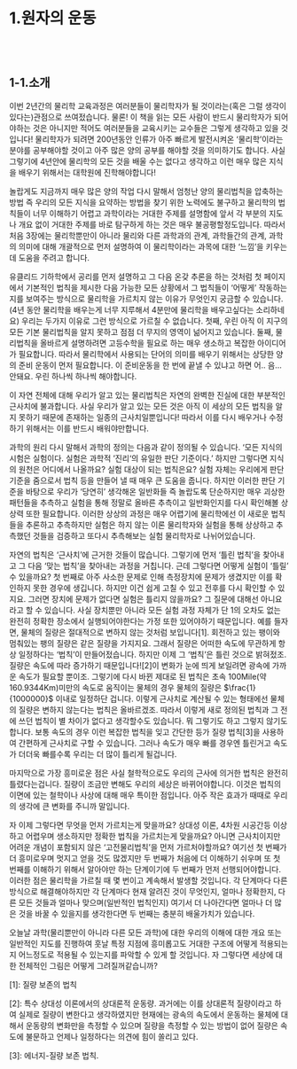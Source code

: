 # 1.원자의 운동
<br/><br/>

## 1-1.소개

이번 2년간의 물리학 교육과정은 여러분들이 물리학자가 될 것이라는(혹은 그럴 생각이 있다는)관점으로 쓰여젔습니다. 물론! 이 책을 읽는 모든 사람이 반드시 물리학자가 되어야하는 것은 아니지만 적어도 여러분들을 교육시키는 교수들은 그렇게 생각하고 있을 것입니다! 물리학자가 되려면 200년동안 인류가 아주 빠르게 발전시켜온 ‘물리학’이라는 분야를 공부해야할 것이고 아주 많은 양의 공부를 해야할 것을 의미하기도 합니다. 사실 그렇기에 4년안에 물리학의 모든 것을 배울 수는 없다고 생각하고 이런 매우 많은 지식을 배우기 위해서는 대학원에 진학해야합니다!

놀랍게도 지금까지 매우 많은 양의 작업 다시 말해서 엄청난 양의 물리법칙을 압축하는 방법 즉 우리의 모든 지식을 요약하는 방법을 찾기 위한 노력에도 불구하고 물리학의 법칙들이 너무 이해하기 어렵고 과학이라는 거대한 주제를 설명함에 앞서 각 부분의 지도나 개요 없이 거대한 주제를 바로 탐구하게 하는 것은 매우 불공평할정도입니다. 따라서 처음 3장에는 물리학뿐만이 아니라 물리와 다른 과학과의 관계, 과학들간의 관계, 과학의 의미에 대해 개괄적으로 먼저 설명하여 이 물리학이라는 과목에 대한 ‘느낌’을 키우는 데 도움을 주려고 합니다.

유클리드 기하학에서 공리를 먼저 설명하고 그 다음 온갖 추론을 하는 것처럼 첫 페이지에서 기본적인 법칙을 제시한 다음 가능한 모든 상황에서 그 법칙들이 ‘어떻게’ 작동하는지를 보여주는 방식으로 물리학을 가르치지 않는 이유가 무엇인지 궁금할 수 있습니다.(4년 동안 물리학을 배우는게 너무 지루해서 4분만에 물리학을 배우고싶다는 소리하네요) 우리는 두가지 이유로 그런 방식으로 가르칠 수 없습니다. 첫째, 우린 아직 이 지구의 모든 기본 물리법칙을 알지 못하고 점점 더 무지의 영역이 넒어지고 있습니다. 둘째, 물리법칙을 올바르게 설명하려면 고등수학을 필요로 하는 매우 생소하고 복잡한 아이디어가 필요합니다. 따라서 물리학에서 사용되는 단어의 의미를 배우기 위해서는 상당한 양의 준비 운동이 먼저 필요합니다. 이 준비운동을 한 번에 끝낼 수 있냐고 하면 어.. 음… 안돼요. 우린 하나씩 하나씩 해야합니다. 

이 자연 전체에 대해 우리가 알고 있는 물리법칙은 자연의 완벽한 진실에 대한 부분적인 근사치에 불과합니다. 사실 우리가 알고 있는 모든 것은 아직 이 세상의 모든 법칙을 알지 못하기 때문에 존재하는 일종의 근사치일뿐입니다! 따라서 이를 다시 배우거나 수정하기 위해서는 이를 반드시 배워야만합니다.

과학의 원리 다시 말해서 과학의 정의는 다음과 같이 정의될 수 있습니다. ‘모든 지식의 시험은 실험이다. 실험은 과학적 ’진리‘의 유일한 판단 기준이다.’ 하지만 그렇다면 지식의 원천은 어디에서 나올까요? 실험 대상이 되는 법칙은요? 실험 자체는 우리에게 판단 기준을 줌으로서 법칙 등을 만들어 낼 때 매우 큰 도움을 줍니다. 하지만 이러한 판단 기준을 바탕으로 우리가 ‘당연히’ 생각해온 일반화들 즉 놀랍도록 단순하지만 매우 괴상한 패턴들을 추측하고 실험을 통해 정말로 올바른 추측이고 일반화인지를 다시 확인해볼 상상력 또한 필요합니다. 이러한 상상의 과정은 매우 어렵기에 물리학에선 이 새로운 법칙들을 추론하고 추측하지만 실험은 하지 않는 이론 물리학자와 실험을 통해 상상하고 추측했던 것들을 검증하고 또다시 추측해보는 실험 물리학자로 나뉘어있습니다.

자연의 법칙은 ‘근사치’에 근거한 것들이 많습니다. 그렇기에 먼저 ‘틀린 법칙’을 찾아내고 그 다음 ‘맞는 법칙’을 찾아내는 과정을 거칩니다. 근데 그렇다면 어떻게 실험이 ‘틀릴’ 수 있을까요? 첫 번째로 아주 사소한 문제로 인해 측정장치에 문제가 생겼지만 이를 확인하지 못한 경우에 생깁니다. 하지만 이건 쉽게 고칠 수 있고 전후를 다시 확인할 수 있지요. 그러면 장치에 문제가 없다면 실험은 틀리지 않을까요? 그 질문에 대해선 아니요라고 할 수 있습니다. 사실 장치뿐만 아니라 모든 실험 과정 자체가 단 1의 오차도 없는 완전히 정확한 장소에서 실행되어야한다는 가정 또한 있어야하기 때문입니다. 예를 들자면, 물체의 질량은 절대적으로 변하지 않는 것처럼 보입니다[1]. 회전하고 있는 팽이와 멈춰있는 팽의 질량은 같은 질량을 가지지요. 그래서 질량은 어떠한 속도에 무관하게 항상 일정하다는 ‘법칙’이 만들어젔습니다. 하지만 이제 그 ‘법칙’은 틀린 것으로 밝혀젔조. 질량은 속도에 따라 증가하기 때문입니다![2]이 변화가 눈에 띄게 보일려면 광속에 가까운 속도가 필요할 뿐이조. 그렇기에 다시 바뀐 제대로 된 법칙은 초속 100Mile(약 160.9344Km)미만의 속도로 움직이는 물체의 경우 물체의 질량은 $\frac{1}{1000000}$ 이내로 일정하단 겁니다. 이렇게 근사치로 계산될 수 있는 형태에선 물체의 질량은 변하지 않는다는 법칙은 올바르겠조. 따라서 이렇게 새로 정의된 법칙과 그 전에 쓰던 법칙이 별 차이가 없다고 생각할수도 있습니다. 뭐 그렇기도 하고 그렇지 않기도 합니다. 보통 속도의 경우 이런 복잡한 법칙을 잊고 간단한 등가 질량 법칙[3]을 사용하여 간편하게 근사치로 구할 수 있습니다. 그러나 속도가 매우 빠를 경우엔 틀린거고 속도가 더더욱 빠를수록 우리는 더 많이 틀리게 될겁니다.

마지막으로 가장 흥미로운 점은 사실 철학적으로도 우리의 근사에 의거한 법칙은 완전히 틀렸다는겁니다. 질량이 조금만 변해도 우리의 세상은 바뀌어야합니다. 이것은 법칙의 이면에 있는 철학이나 사상에 대해 매우 특이한 점입니다. 아주 작은 효과가 때때로 우리의 생각에 큰 변화를 주니까 말입니다.

자 이제 그렇다면 무엇을 먼저 가르치는게 맞을까요? 상대성 이론, 4차원 시공간등 이상하고 어렵우며 생소하지만 정확한 법칙을 가르치는게 맞을까요? 아니면 근사치이지만 어려운 개념이 포함되지 않은 ‘고전물리법칙’을 먼저 가르처야할까요? 여기선 첫 번째가 더 흥미로우며 멋지고 얻을 것도 많겠지만 두 번째가 처음에 더 이해하기 쉬우며 또 첫 번째를 이해하기 위해서 알아야만 하는 단계이기에 두 번째가 먼저 선행되어야합니다. 이러한 점은 물리학을 가르칠 때 몇 번이고 계속해서 발생할 것입니다. 각 단계마다 다른 방식으로 해결해야하지만 각 단계마다 현재 알려진 것이 무엇인지, 얼마나 정확한지, 다른 모든 것들과 얼마나 맞으며(일반적인 법칙인지) 여기서 더 나아간다면 얼마나 더 많은 것을 바꿀 수 있을지를 생각한다면 두 번째는 충분히 배울가치가 있습니다.

오늘날 과학(물리뿐만이 아니라 다른 모든 과학)에 대한 우리의 이해에 대한 개요 또는 일반적인 지도를 진행하여 훗날 특정 지점에 흥미롭고도 거대한 구조에 어떻게 적용되는지 어느정도로 적용될 수 있는지를 파악할 수 있게 할 것입니다. 자 그렇다면 세상에 대한 전체적인 그림은 어떻게 그려질꺼같습니까?
<br/>


[1]: 질량 보존의 법칙

[2]: 특수 상대성 이론에서의 상대론적 운동량. 과거에는 이를 상대론적 질량이라고 하여 실제로 질량이 변한다고 생각하였지만 현재에는 광속의 속도에서 운동하는 물체에 대해서 운동량의 변화만을 측정할 수 있으며 질량을 측정할 수 있는 방법이 없어 질량은 속도에 불문하고 언제나 일정하다는 의견에 힘이 쏠리고 있다. 

[3]: 에너지-질량 보존 법칙. 
<br/>